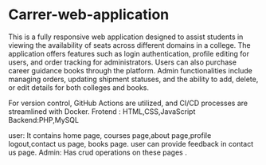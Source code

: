 # Carrer-web-application
This is a fully responsive web application designed to assist students in viewing the availability of seats across different domains in a college. 
The application offers features such as login authentication, profile editing for users, and order tracking for administrators.
Users can also purchase career guidance books through the platform.
Admin functionalities include managing orders, updating shipment statuses, and the ability to add, delete, or edit details for both colleges and books.



For version control, GitHub Actions are utilized, and CI/CD processes are streamlined with Docker.
Frotend : HTML,CSS,JavaScript
Backend:PHP,MySQL



 user:
 It contains home page, courses page,about page,profile logout,contact us page, books page.
 user can provide feedback in contact us page.
 Admin:
 Has crud operations on these pages .




